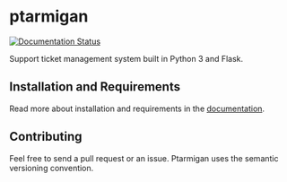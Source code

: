 # ptarmigan
[![Documentation Status](https://readthedocs.org/projects/ptarmigan/badge/?version=latest)](https://ptarmigan.readthedocs.io/en/latest/?badge=latest)

Support ticket management system built in Python 3 and Flask.

## Installation and Requirements

Read more about installation and requirements in the [documentation](https://ptarmigan.readthedocs.io/).

## Contributing

Feel free to send a pull request or an issue. Ptarmigan uses the semantic versioning convention.
